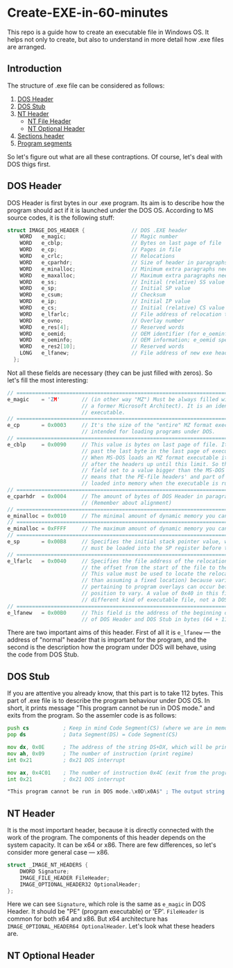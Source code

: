 # Create-EXE-in-60-minutes
This repo is a guide how to create an executable file in Windows OS. It helps not only to create, but also to understand in more detail how .exe files are arranged.

## Introduction
The structure of .exe file can be considered as follows:
1. [DOS Header](#dos-header)
2. [DOS Stub](#dos-stub)
3. [NT Header](#nt-header)
    * [NT File Header](#nt-file-header)
    * [NT Optional Header](#nt-optional-header)
4. [Sections header](#section-header)
5. [Program segments](program-segments)

So let's figure out what are all these contraptions. Of course, let's deal with DOS thigs first.
## DOS Header
DOS Header is first bytes in our .exe program. Its aim is to describe how the program should act if it is launched under the DOS OS. According to MS source codes, it is the following stuff:
```C++
struct IMAGE_DOS_HEADER {               // DOS .EXE header
    WORD   e_magic;                     // Magic number
    WORD   e_cblp;                      // Bytes on last page of file
    WORD   e_cp;                        // Pages in file
    WORD   e_crlc;                      // Relocations
    WORD   e_cparhdr;                   // Size of header in paragraphs
    WORD   e_minalloc;                  // Minimum extra paragraphs needed
    WORD   e_maxalloc;                  // Maximum extra paragraphs needed
    WORD   e_ss;                        // Initial (relative) SS value
    WORD   e_sp;                        // Initial SP value
    WORD   e_csum;                      // Checksum
    WORD   e_ip;                        // Initial IP value
    WORD   e_cs;                        // Initial (relative) CS value
    WORD   e_lfarlc;                    // File address of relocation table
    WORD   e_ovno;                      // Overlay number
    WORD   e_res[4];                    // Reserved words
    WORD   e_oemid;                     // OEM identifier (for e_oeminfo)
    WORD   e_oeminfo;                   // OEM information; e_oemid specific
    WORD   e_res2[10];                  // Reserved words
    LONG   e_lfanew;                    // File address of new exe header
  };
```
Not all these fields are necessary (they can be just filled with zeros). So let's fill the most interesting:
```C++
// =================================================================================================================
e_magic    = 'ZM'       // (in other way "MZ") Must be always filled with this word (Mark Zbikowski — 
                        // a former Microsoft Architect). It is an identifier that our program is 
                        // executable.
// =================================================================================================================
e_cp       = 0x0003     // It's the size of the "entire" MZ format executable (3 pages). This field is 
                        // intended for loading programs under DOS.
// =================================================================================================================                   
e_cblp     = 0x0090     // This value is bytes on last page of file. It means that in DOS anything 
                        // past the last byte in the last page of executable file is ignored. 
                        // When MS-DOS loads an MZ format executable it copies everything in the file 
                        // after the headers up until this limit. So the fact most PE-files have this
                        // field set to a value bigger than the MS-DOS stub (about it read on) just 
                        // means that the PE-file headers' and part of PE-file section data will be 
                        // loaded into memory when the executable is run under MS-DOS.
// =================================================================================================================                        
e_cparhdr  = 0x0004     // The amount of bytes of DOS Header in paragraphes — 64 bytes or 4 paragraphes. 
                        // (Remember about alignment)
// ================================================================================================================= 
e_minalloc = 0x0010     // The minimal amount of dynamic memory you can use.
// ================================================================================================================= 
e_minalloc = 0xFFFF     // The maximum amount of dynamic memory you can use.
// =================================================================================================================
e_sp       = 0x00B8     // Specifies the initial stack pointer value, which is the absolute value that 
                        // must be loaded into the SP register before the program is given control.
// =================================================================================================================                        
e_lfarlc   = 0x0040     // Specifies the file address of the relocation table, or more specifically, 
                        // the offset from the start of the file to the relocation pointer table.
                        // This value must be used to locate the relocation pointer table (rather
                        // than assuming a fixed location) because variable-length information
                        // pertaining to program overlays can occur before this table, causing its
                        // position to vary. A value of 0x40 in this field generally indicates a
                        // different kind of executable file, not a DOS 'MZ' type.
// ================================================================================================================= 
e_lfanew   = 0x00B0     // This field is the address of the beginning of NT Header. So it is the size 
                        // of DOS Header and DOS Stub in bytes (64 + 112 = 176 = 0x00B0).
```
There are two important aims of this header. First of all it is `e_lfanew` — the address of "normal" header that is important for the program, and the second is the description how the program under DOS will behave, using the code from DOS Stub.

## DOS Stub
If you are attentive you already know, that this part is to take 112 bytes. This part of .exe file is to describe the program behaviour under DOS OS. In short, it prints message "This program cannot be run in DOS mode." and exits from the program. So the assemler code is as follows:

```asm
push cs           ; Keep in mind Code Segment(CS) (where we are in memory)
pop ds            ; Data Segment(DS) = Code Segment(CS)

mov dx, 0x0E      ; The address of the string DS+DX, which will be printed until '$' (the end of the string) 
mov ah, 0x09      ; The number of instruction (print regime)
int 0x21          ; 0x21 DOS interrupt

mov ax, 0x4C01    ; The number of instruction 0x4C (exit from the program) 
int 0x21          ; 0x21 DOS interrupt

"This program cannot be run in DOS mode.\x0D\x0A$" ; The output string
```

## NT Header
It is the most important header, because it is directly connected with the work of the program. The components of this header depends on the system capacity. It can be x64 or x86. There are few differences, so let's consider more general case — x86.

```C++
struct _IMAGE_NT_HEADERS {
    DWORD Signature;
    IMAGE_FILE_HEADER FileHeader;
    IMAGE_OPTIONAL_HEADER32 OptionalHeader;
};
```
Here we can see `Signature`, which role is the same as `e_magic` in DOS Header. It should be "PE" (program executable) or 'EP'. `FileHeader` is common for both x64 and x86. But x64 architecture has `IMAGE_OPTIONAL_HEADER64 OptionalHeader`. Let's look what these headers are.

## NT Optional Header
